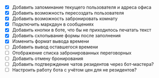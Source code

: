 - [x] Добавить запоминание текущего пользователя и адреса офиса
- [x] Добавить возможность пересоздать пользователя
- [x] Добавить возможность забронировать комнату
- [x] Подключить маркдаун в сообщениях
- [x] Добавить кнопки в боте, что бы не приходилось печатать текст
- [x] Добавить схлопывание формы после заполнения
- [x] Изменить формат вывода времени
- [ ] Добавить вывод оставшегося времени
- [ ] Отображение списка забронированных переговорных
- [ ] Добавить отмену бронирования
- [ ] Добавить подтверждение чатов резидентов через бот-мастера?
- [ ] Настроить работу бота с учётом цен для не резидентов?

